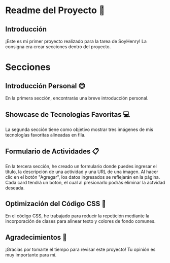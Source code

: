 # Readme del Proyecto 🚀 

## Introducción 
¡Este es mi primer proyecto realizado para la tarea de SoyHenry! La consigna era crear secciones dentro del proyecto.

# Secciones 
## Introducción Personal 😊 
En la primera sección, encontrarás una breve introducción personal.

## Showcase de Tecnologías Favoritas 💻 
La segunda sección tiene como objetivo mostrar tres imágenes de mis tecnologías favoritas alineadas en fila.

## Formulario de Actividades 📋 
En la tercera sección, he creado un formulario donde puedes ingresar el título, la descripción de una actividad y una URL de una imagen. Al hacer clic en el botón "Agregar", los datos ingresados se reflejarán en la página.  
 Cada card tendrá un boton, el cual al presionarlo podrás eliminar la actvidad deseada.


## Optimización del Código CSS 🎨 
En el código CSS, he trabajado para reducir la repetición mediante la incorporación de clases para alinear texto y colores de fondo comunes.

## Agradecimientos 🙏 
¡Gracias por tomarte el tiempo para revisar este proyecto! Tu opinión es muy importante para mí.

